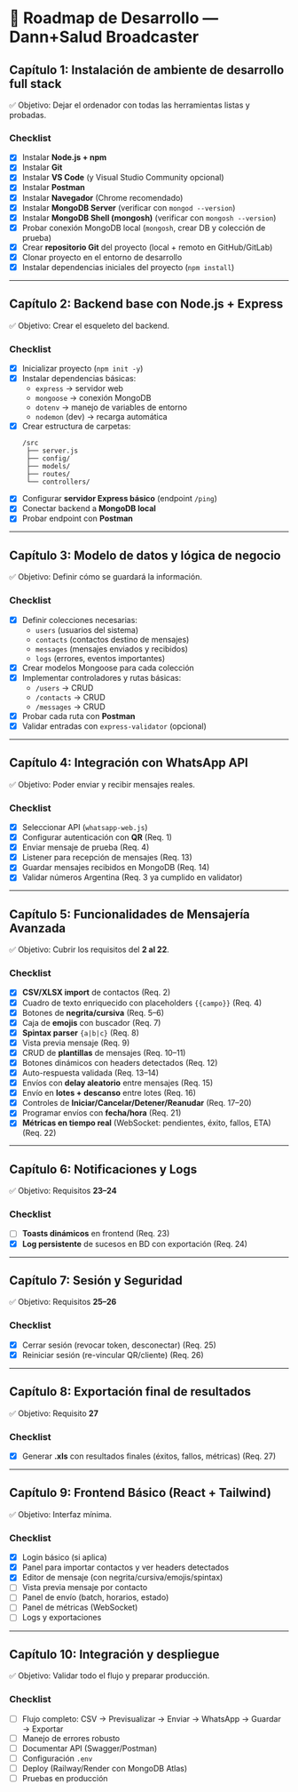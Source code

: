 # 📘 Roadmap de Desarrollo — Dann+Salud Broadcaster

## **Capítulo 1: Instalación de ambiente de desarrollo full stack**
✅ Objetivo: Dejar el ordenador con todas las herramientas listas y probadas.

### Checklist
- [x] Instalar **Node.js + npm**
- [x] Instalar **Git**
- [x] Instalar **VS Code** (y Visual Studio Community opcional)
- [x] Instalar **Postman**
- [x] Instalar **Navegador** (Chrome recomendado)
- [x] Instalar **MongoDB Server** (verificar con `mongod --version`)
- [x] Instalar **MongoDB Shell (mongosh)** (verificar con `mongosh --version`)
- [x] Probar conexión MongoDB local (`mongosh`, crear DB y colección de prueba)
- [x] Crear **repositorio Git** del proyecto (local + remoto en GitHub/GitLab)
- [x] Clonar proyecto en el entorno de desarrollo
- [x] Instalar dependencias iniciales del proyecto (`npm install`)

---

## **Capítulo 2: Backend base con Node.js + Express**
✅ Objetivo: Crear el esqueleto del backend.

### Checklist
- [x] Inicializar proyecto (`npm init -y`)
- [x] Instalar dependencias básicas:
  - `express` → servidor web
  - `mongoose` → conexión MongoDB
  - `dotenv` → manejo de variables de entorno
  - `nodemon` (dev) → recarga automática
- [x] Crear estructura de carpetas:
  ```
  /src
   ├── server.js
   ├── config/
   ├── models/
   ├── routes/
   └── controllers/
  ```
- [x] Configurar **servidor Express básico** (endpoint `/ping`)
- [x] Conectar backend a **MongoDB local**
- [x] Probar endpoint con **Postman**

---

## **Capítulo 3: Modelo de datos y lógica de negocio**
✅ Objetivo: Definir cómo se guardará la información.

### Checklist
- [x] Definir colecciones necesarias:
  - `users` (usuarios del sistema)
  - `contacts` (contactos destino de mensajes)
  - `messages` (mensajes enviados y recibidos)
  - `logs` (errores, eventos importantes)
- [x] Crear modelos Mongoose para cada colección
- [x] Implementar controladores y rutas básicas:
  - `/users` → CRUD
  - `/contacts` → CRUD
  - `/messages` → CRUD
- [x] Probar cada ruta con **Postman**
- [x] Validar entradas con `express-validator` (opcional)

---

## **Capítulo 4: Integración con WhatsApp API**
✅ Objetivo: Poder enviar y recibir mensajes reales.

### Checklist
- [x] Seleccionar API (`whatsapp-web.js`)
- [x] Configurar autenticación con **QR** (Req. 1)
- [x] Enviar mensaje de prueba (Req. 4)
- [x] Listener para recepción de mensajes (Req. 13)
- [x] Guardar mensajes recibidos en MongoDB (Req. 14)
- [x] Validar números Argentina (Req. 3 ya cumplido en validator)

---

## **Capítulo 5: Funcionalidades de Mensajería Avanzada**
✅ Objetivo: Cubrir los requisitos del **2 al 22**.

### Checklist
- [x] **CSV/XLSX import** de contactos (Req. 2)
- [x] Cuadro de texto enriquecido con placeholders `{{campo}}` (Req. 4)
- [x] Botones de **negrita/cursiva** (Req. 5–6)
- [x] Caja de **emojis** con buscador (Req. 7)
- [x] **Spintax parser** `{a|b|c}` (Req. 8)
- [x] Vista previa mensaje (Req. 9)
- [x] CRUD de **plantillas** de mensajes (Req. 10–11)
- [x] Botones dinámicos con headers detectados (Req. 12)
- [x] Auto-respuesta validada (Req. 13–14)
- [x] Envíos con **delay aleatorio** entre mensajes (Req. 15)
- [x] Envío en **lotes + descanso** entre lotes (Req. 16)
- [x] Controles de **Iniciar/Cancelar/Detener/Reanudar** (Req. 17–20)
- [x] Programar envíos con **fecha/hora** (Req. 21)
- [x] **Métricas en tiempo real** (WebSocket: pendientes, éxito, fallos, ETA) (Req. 22)

---

## **Capítulo 6: Notificaciones y Logs**
✅ Objetivo: Requisitos **23–24**

### Checklist
- [ ] **Toasts dinámicos** en frontend (Req. 23)
- [x] **Log persistente** de sucesos en BD con exportación (Req. 24)

---

## **Capítulo 7: Sesión y Seguridad**
✅ Objetivo: Requisitos **25–26**

### Checklist
- [x] Cerrar sesión (revocar token, desconectar) (Req. 25)
- [x] Reiniciar sesión (re-vincular QR/cliente) (Req. 26)

---

## **Capítulo 8: Exportación final de resultados**
✅ Objetivo: Requisito **27**

### Checklist
- [x] Generar **.xls** con resultados finales (éxitos, fallos, métricas) (Req. 27)

---

## **Capítulo 9: Frontend Básico (React + Tailwind)**
✅ Objetivo: Interfaz mínima.

### Checklist
- [x] Login básico (si aplica)
- [x] Panel para importar contactos y ver headers detectados
- [x] Editor de mensaje (con negrita/cursiva/emojis/spintax)
- [ ] Vista previa mensaje por contacto
- [ ] Panel de envío (batch, horarios, estado)
- [ ] Panel de métricas (WebSocket)
- [ ] Logs y exportaciones

---

## **Capítulo 10: Integración y despliegue**
✅ Objetivo: Validar todo el flujo y preparar producción.

### Checklist
- [ ] Flujo completo: CSV → Previsualizar → Enviar → WhatsApp → Guardar → Exportar
- [ ] Manejo de errores robusto
- [ ] Documentar API (Swagger/Postman)
- [ ] Configuración `.env`
- [ ] Deploy (Railway/Render con MongoDB Atlas)
- [ ] Pruebas en producción